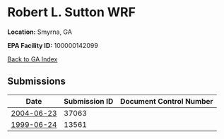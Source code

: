 # Robert L. Sutton WRF

**Location:** Smyrna, GA

**EPA Facility ID:** 100000142099

[Back to GA Index](../../index.md)

## Submissions

| Date | Submission ID | Document Control Number |
|------|--------------|-------------------------|
| [2004-06-23](submissions/37063.md) | 37063 |  |
| [1999-06-24](submissions/13561.md) | 13561 |  |
